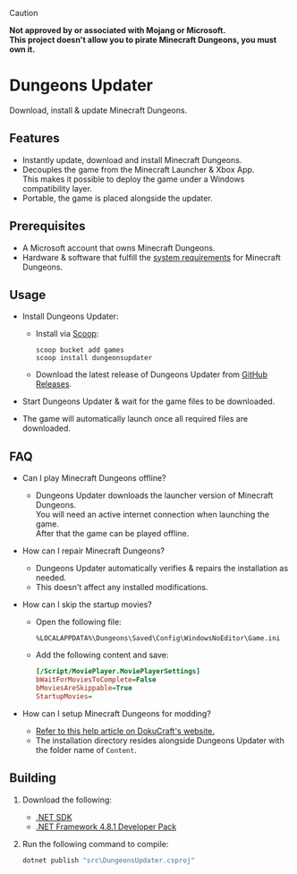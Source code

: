 > [!CAUTION]
> **Not approved by or associated with Mojang or Microsoft.**<br>
> **This project doesn't allow you to pirate Minecraft Dungeons, you must own it.**

# Dungeons Updater
Download, install & update Minecraft Dungeons.

## Features
- Instantly update, download and install Minecraft Dungeons.
- Decouples the game from the Minecraft Launcher & Xbox App.<br>This makes it possible to deploy the game under a Windows compatibility layer.
- Portable, the game is placed alongside the updater.

## Prerequisites
- A Microsoft account that owns Minecraft Dungeons.
- Hardware & software that fulfill the [system requirements](https://help.minecraft.net/hc/en-us/articles/360038937032-Minecraft-Dungeons-Minimum-Specifications-for-Gameplay) for Minecraft Dungeons.

## Usage
- Install Dungeons Updater:
    - Install via [Scoop](https://scoop.sh):

        ```
        scoop bucket add games
        scoop install dungeonsupdater
        ```
    - Download the latest release of Dungeons Updater from [GitHub Releases](https://github.com/Aetopia/DungeonsUpdater/releases/latest).

- Start Dungeons Updater & wait for the game files to be downloaded.

- The game will automatically launch once all required files are downloaded.

## FAQ
- Can I play Minecraft Dungeons offline?<br>
    - Dungeons Updater downloads the launcher version of Minecraft Dungeons.<br>You will need an active internet connection when launching the game.<br>After that the game can be played offline.

- How can I repair Minecraft Dungeons?
    - Dungeons Updater automatically verifies & repairs the installation as needed.
    - This doesn't affect any installed modifications.

- How can I skip the startup movies?
    - Open the following file:

        ```
        %LOCALAPPDATA%\Dungeons\Saved\Config\WindowsNoEditor\Game.ini
        ```
    - Add the following content and save:

        ```ini
        [/Script/MoviePlayer.MoviePlayerSettings]
        bWaitForMoviesToComplete=False
        bMoviesAreSkippable=True
        StartupMovies=
        ```

- How can I setup Minecraft Dungeons for modding?
    - [Refer to this help article on DokuCraft's website.](https://stash.dokucraft.co.uk/?help=modding-dungeons-launcher)
    - The installation directory resides alongside Dungeons Updater with the folder name of `Content`.

## Building
1. Download the following:
    - [.NET SDK](https://dotnet.microsoft.com/en-us/download)
    - [.NET Framework 4.8.1 Developer Pack](https://dotnet.microsoft.com/en-us/download/dotnet-framework/thank-you/net481-developer-pack-offline-installer)

2. Run the following command to compile:

    ```cmd
    dotnet publish "src\DungeonsUpdater.csproj"
    ```